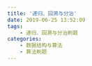 ```yaml
---
title: '递归、回溯与分治'
date: 2019-06-25 13:52:09
tags:
	- 递归、回溯与分治刷题
categories: 
	- 数据结构与算法
	- 算法刷题
---
```

